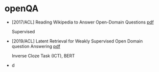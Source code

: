 # openQA
- [2017/ACL] Reading Wikipedia to Answer Open-Domain Questions [pdf](https://arxiv.org/pdf/1704.00051.pdf)
    
    Supervised
    
- [2019/ACL] Latent Retrieval for Weakly Supervised Open Domain question Answering [pdf](https://arxiv.org/pdf/1906.00300.pdf) 
    
    Inverse Cloze Task (ICT), BERT

- d
